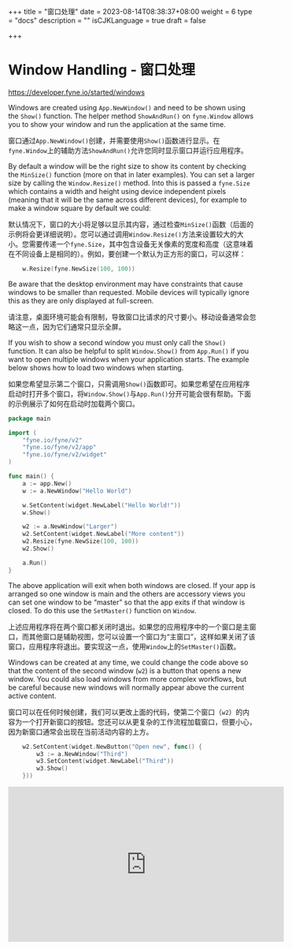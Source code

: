 +++
title = "窗口处理"
date = 2023-08-14T08:38:37+08:00
weight = 6
type = "docs"
description = ""
isCJKLanguage = true
draft = false

+++

# Window Handling - 窗口处理

https://developer.fyne.io/started/windows

Windows are created using `App.NewWindow()` and need to be shown using the `Show()` function. The helper method `ShowAndRun()` on `fyne.Window` allows you to show your window and run the application at the same time.

​	窗口通过`App.NewWindow()`创建，并需要使用`Show()`函数进行显示。在`fyne.Window`上的辅助方法`ShowAndRun()`允许您同时显示窗口并运行应用程序。

By default a window will be the right size to show its content by checking the `MinSize()` function (more on that in later examples). You can set a larger size by calling the `Window.Resize()` method. Into this is passed a `fyne.Size` which contains a width and height using device independent pixels (meaning that it will be the same across different devices), for example to make a window square by default we could:

​	默认情况下，窗口的大小将足够以显示其内容，通过检查`MinSize()`函数（后面的示例将会更详细说明）。您可以通过调用`Window.Resize()`方法来设置较大的大小。您需要传递一个`fyne.Size`，其中包含设备无关像素的宽度和高度（这意味着在不同设备上是相同的）。例如，要创建一个默认为正方形的窗口，可以这样：

```go
	w.Resize(fyne.NewSize(100, 100))
```

Be aware that the desktop environment may have constraints that cause windows to be smaller than requested. Mobile devices will typically ignore this as they are only displayed at full-screen.

​	请注意，桌面环境可能会有限制，导致窗口比请求的尺寸要小。移动设备通常会忽略这一点，因为它们通常只显示全屏。

If you wish to show a second window you must only call the `Show()` function. It can also be helpful to split `Window.Show()` from `App.Run()` if you want to open multiple windows when your application starts. The example below shows how to load two windows when starting.

​	如果您希望显示第二个窗口，只需调用`Show()`函数即可。如果您希望在应用程序启动时打开多个窗口，将`Window.Show()`与`App.Run()`分开可能会很有帮助。下面的示例展示了如何在启动时加载两个窗口。

```go
package main

import (
	"fyne.io/fyne/v2"
	"fyne.io/fyne/v2/app"
	"fyne.io/fyne/v2/widget"
)

func main() {
	a := app.New()
	w := a.NewWindow("Hello World")

	w.SetContent(widget.NewLabel("Hello World!"))
	w.Show()

	w2 := a.NewWindow("Larger")
	w2.SetContent(widget.NewLabel("More content"))
	w2.Resize(fyne.NewSize(100, 100))
	w2.Show()

	a.Run()
}
```

The above application will exit when both windows are closed. If your app is arranged so one window is main and the others are accessory views you can set one window to be “master” so that the app exits if that window is closed. To do this use the `SetMaster()` function on `Window`.

​	上述应用程序将在两个窗口都关闭时退出。如果您的应用程序中的一个窗口是主窗口，而其他窗口是辅助视图，您可以设置一个窗口为“主窗口”，这样如果关闭了该窗口，应用程序将退出。要实现这一点，使用`Window`上的`SetMaster()`函数。

Windows can be created at any time, we could change the code above so that the content of the second window (`w2`) is a button that opens a new window. You could also load windows from more complex workflows, but be careful because new windows will normally appear above the current active content.

​	窗口可以在任何时候创建，我们可以更改上面的代码，使第二个窗口（`w2`）的内容为一个打开新窗口的按钮。您还可以从更复杂的工作流程加载窗口，但要小心，因为新窗口通常会出现在当前活动内容的上方。

```go
	w2.SetContent(widget.NewButton("Open new", func() {
		w3 := a.NewWindow("Third")
		w3.SetContent(widget.NewLabel("Third"))
		w3.Show()
	}))
```

<iframe width="560" height="315" src="https://www.youtube.com/embed/nM54LsMyBQY" frameborder="0" allowfullscreen="" style="box-sizing: border-box;"></iframe>